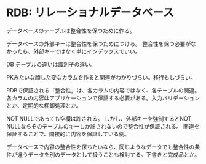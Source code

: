 # RDB: リレーショナルデータベース

データベースのテーブルは整合性を保つために作る。

データベースの外部キーは整合性を保つためにつける。
整合性を保つ必要がなかったら、外部キーではなく単にインデックスでいい。

DB テーブルの違いは識別子の違い。

PKみたいな顔した変なカラムを作ると関連がわかりづらい。移行もしづらい。

RDBで保証される「整合性」は、各カラムの内容ではなく、各テーブルの関連。
各カラムの内容はアプリケーションで保証する必要がある。入力バリデーションとか、定期的な棚卸処理とか。

NOT NULLであっても空欄は許される。
しかし、外部キーを強制するとNOT NULLならそのテーブルのキーしか許されないので整合性が保証される。
関連を保証することで、間接的に内容を保証している例。

データベースで内容の整合性を保ちたいなら、同じようなデータでも整合性の条件が違うデータを別のデータとして扱うことも検討する。下書きと完成品とか。

